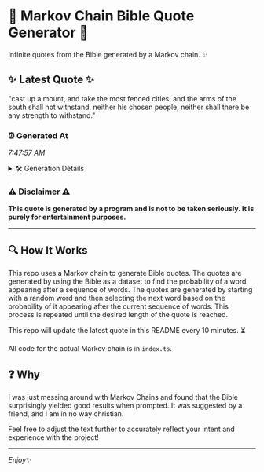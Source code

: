 # 📖 Markov Chain Bible Quote Generator 📖

Infinite quotes from the Bible generated by a Markov chain. ✨

## ✨ Latest Quote ✨
"cast up a mount, and take the most fenced cities: and the arms of the south shall not withstand, neither his chosen people, neither shall there be any strength to withstand."

### ⏰ Generated At
*7:47:57 AM*

<details>
    <summary>🛠️ Generation Details</summary>
    <p>
        <strong>🌱 Seed:</strong> cast<br>
        <strong>🔄 Iterations:</strong> 30<br>
        <strong>📜 Context History:</strong><br>[ cast ]: up<br>[ cast, up ]: a<br>[ cast, up, a ]: mount,<br>[ cast, up, a, mount, ]: and<br>[ cast, up, a, mount,, and ]: take<br>[ cast, up, a, mount,, and, take ]: the<br>[ up, a, mount,, and, take, the ]: most<br>[ a, mount,, and, take, the, most ]: fenced<br>[ mount,, and, take, the, most, fenced ]: cities:<br>[ and, take, the, most, fenced, cities: ]: and<br>[ take, the, most, fenced, cities:, and ]: the<br>[ the, most, fenced, cities:, and, the ]: arms<br>[ most, fenced, cities:, and, the, arms ]: of<br>[ fenced, cities:, and, the, arms, of ]: the<br>[ cities:, and, the, arms, of, the ]: south<br>[ and, the, arms, of, the, south ]: shall<br>[ the, arms, of, the, south, shall ]: not<br>[ arms, of, the, south, shall, not ]: withstand,<br>[ of, the, south, shall, not, withstand, ]: neither<br>[ the, south, shall, not, withstand,, neither ]: his<br>[ south, shall, not, withstand,, neither, his ]: chosen<br>[ shall, not, withstand,, neither, his, chosen ]: people,<br>[ not, withstand,, neither, his, chosen, people, ]: neither<br>[ withstand,, neither, his, chosen, people,, neither ]: shall<br>[ neither, his, chosen, people,, neither, shall ]: there<br>[ his, chosen, people,, neither, shall, there ]: be<br>[ chosen, people,, neither, shall, there, be ]: any<br>[ people,, neither, shall, there, be, any ]: strength<br>[ neither, shall, there, be, any, strength ]: to<br>[ shall, there, be, any, strength, to ]: withstand.<br>
    </p>
</details>

### ⚠️ Disclaimer ⚠️
**This quote is generated by a program and is not to be taken seriously. It is purely for entertainment purposes.**

---

## 🔍 How It Works

This repo uses a Markov chain to generate Bible quotes. The quotes are generated by using the Bible as a dataset to find the probability of a word appearing after a sequence of words. The quotes are generated by starting with a random word and then selecting the next word based on the probability of it appearing after the current sequence of words. This process is repeated until the desired length of the quote is reached.

This repo will update the latest quote in this README every 10 minutes. ⏳

All code for the actual Markov chain is in `index.ts`.

## ❓ Why

I was just messing around with Markov Chains and found that the Bible surprisingly yielded good results when prompted. 
It was suggested by a friend, and I am in no way christian.

Feel free to adjust the text further to accurately reflect your intent and experience with the project!

---

*Enjoy*✨

